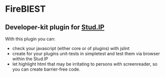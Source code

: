 # FireBIEST

## Developer-kit plugin for [Stud.IP](http://www.studip.de)

With this plugin you can:

* check your javascript (either core or of plugins) with jslint
* create for your plugins unit-tests in simpletest and test them via browser within the Stud.IP
* let highlight html that may be irritating to persons with screenreader, so you can create barrier-free code.

